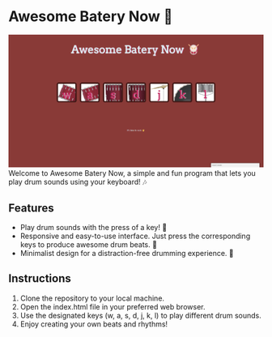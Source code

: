 # Awesome Batery Now 🥁
![Alt text](images/chrome_he6GHtsAOU.gif)
Welcome to Awesome Batery Now, a simple and fun program that lets you play drum sounds using your keyboard! 🎶

## Features
- Play drum sounds with the press of a key! 🎹
- Responsive and easy-to-use interface. Just press the corresponding keys to produce awesome drum beats. 🚀
- Minimalist design for a distraction-free drumming experience. 🎵

## Instructions
1. Clone the repository to your local machine.
2. Open the index.html file in your preferred web browser.
3. Use the designated keys (w, a, s, d, j, k, l) to play different drum sounds.
4. Enjoy creating your own beats and rhythms!
